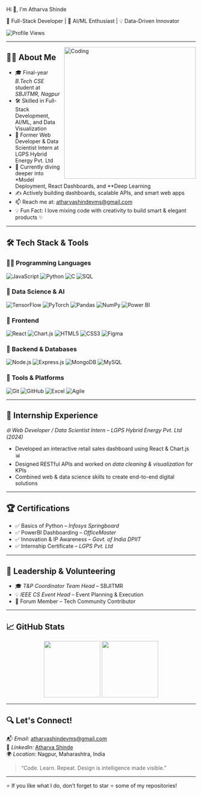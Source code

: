 Hi 👋, I'm Atharva Shinde

🚀 Full-Stack Developer | 🤖 AI/ML Enthusiast | 💡 Data-Driven Innovator

![Profile Views](https://komarev.com/ghpvc/?username=atharvashinde&color=blue)

---

<img align="right" alt="Coding" width="350" src="https://cdn.dribbble.com/users/1162077/screenshots/3848914/media/320984a9ca58b3c73274c9259ecf6de8.gif" />

## 🧑‍💻 About Me

- 🎓 Final-year *B.Tech CSE* student at *SBJITMR, Nagpur*
- 🛠 Skilled in Full-Stack Development, AI/ML, and Data Visualization
- 💼 Former Web Developer & Data Scientist Intern at LGPS Hybrid Energy Pvt. Ltd
- 🌱 Currently diving deeper into *Model Deployment, React Dashboards, and **Deep Learning
- ✍ Actively building dashboards, scalable APIs, and smart web apps
- 📫 Reach me at: atharvashindevms@gmail.com
- 💡 Fun Fact: I love mixing code with creativity to build smart & elegant products ✨

---

## 🛠 Tech Stack & Tools

### 👨‍💻 Programming Languages  
![JavaScript](https://img.shields.io/badge/-JavaScript-yellow)
![Python](https://img.shields.io/badge/-Python-blue)
![C](https://img.shields.io/badge/-C-blue)
![SQL](https://img.shields.io/badge/-SQL-lightgrey)

### 🧠 Data Science & AI  
![TensorFlow](https://img.shields.io/badge/-TensorFlow-orange)
![PyTorch](https://img.shields.io/badge/-PyTorch-red)
![Pandas](https://img.shields.io/badge/-Pandas-purple)
![NumPy](https://img.shields.io/badge/-NumPy-darkblue)
![Power BI](https://img.shields.io/badge/-PowerBI-yellow)

### 🎨 Frontend  
![React](https://img.shields.io/badge/-ReactJS-blue)
![Chart.js](https://img.shields.io/badge/-Chart.js-FF6384)
![HTML5](https://img.shields.io/badge/-HTML5-orange)
![CSS3](https://img.shields.io/badge/-CSS3-blue)
![Figma](https://img.shields.io/badge/-Figma-F24E1E)

### 🧩 Backend & Databases  
![Node.js](https://img.shields.io/badge/-Node.js-green)
![Express.js](https://img.shields.io/badge/-Express.js-black)
![MongoDB](https://img.shields.io/badge/-MongoDB-green)
![MySQL](https://img.shields.io/badge/-MySQL-blue)

### 🔧 Tools & Platforms  
![Git](https://img.shields.io/badge/-Git-orange)
![GitHub](https://img.shields.io/badge/-GitHub-black)
![Excel](https://img.shields.io/badge/-MSExcel-217346)
![Agile](https://img.shields.io/badge/-Agile-blue)

---

## 🧪 Internship Experience

*🌐 Web Developer / Data Scientist Intern – LGPS Hybrid Energy Pvt. Ltd (2024)*  
- Developed an interactive retail sales dashboard using React & Chart.js 📊  
- Designed RESTful APIs and worked on *data cleaning & visualization* for KPIs  
- Combined web & data science skills to create end-to-end digital solutions

---

## 🏆 Certifications

- ✅ Basics of Python – *Infosys Springboard*  
- ✅ PowerBI Dashboarding – *OfficeMaster*  
- ✅ Innovation & IP Awareness – *Govt. of India DPIIT*  
- ✅ Internship Certificate – *LGPS Pvt. Ltd*

---

## 🔗 Leadership & Volunteering

- 🎓 *T&P Coordinator Team Head* – SBJITMR  
- 💡 *IEEE CS Event Head* – Event Planning & Execution  
- 🤝 Forum Member – Tech Community Contributor

---

## 📈 GitHub Stats

<p align="center">
  <img src="https://github-readme-stats.vercel.app/api?username=atharvashinde&show_icons=true&theme=radical" height="150"/>
  <img src="https://github-readme-stats.vercel.app/api/top-langs/?username=atharvashinde&layout=compact&theme=radical" height="150"/>
</p>

---

## 🔍 Let's Connect!

📬 *Email:* atharvashindevms@gmail.com  
🔗 *LinkedIn:* [Atharva Shinde](https://www.linkedin.com/in/atharva-shinde-7369b628a)  
🌍 *Location:* Nagpur, Maharashtra, India  

> “Code. Learn. Repeat. Design is intelligence made visible.”

---

⭐ If you like what I do, don’t forget to star ⭐ some of my repositories!
